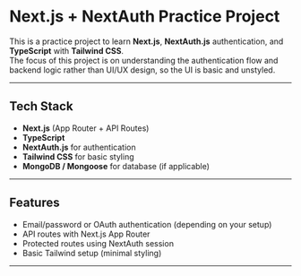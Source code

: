# Next.js + NextAuth Practice Project

This is a practice project to learn **Next.js**, **NextAuth.js** authentication, and **TypeScript** with **Tailwind CSS**.  
The focus of this project is on understanding the authentication flow and backend logic rather than UI/UX design, so the UI is basic and unstyled.

---

## Tech Stack

- **Next.js** (App Router + API Routes)  
- **TypeScript**  
- **NextAuth.js** for authentication  
- **Tailwind CSS** for basic styling  
- **MongoDB / Mongoose** for database (if applicable)

---

## Features

- Email/password or OAuth authentication (depending on your setup)  
- API routes with Next.js App Router  
- Protected routes using NextAuth session  
- Basic Tailwind setup (minimal styling)

---

